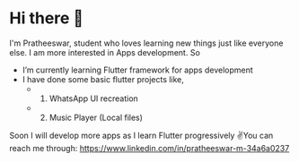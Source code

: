 # Hi there 🙂
I'm Pratheeswar, student who loves learning new things just like everyone else. I am more interested in Apps development. So
- I’m currently learning Flutter framework for apps development
- I have done some basic flutter projects like,
  - 1) WhatsApp UI recreation
  - 2) Music Player (Local files)

Soon I will develop more apps as I learn Flutter progressively ✌️You can reach me through: https://www.linkedin.com/in/pratheeswar-m-34a6a0237
<!--
**Electro-pulse/Electro-pulse** is a ✨ _special_ ✨ repository because its `README.md` (this file) appears on your GitHub profile.

Here are some ideas to get you started:

- 🔭 I’m currently working on ...
- 🌱 I’m currently learning ...
- 👯 I’m looking to collaborate on ...
- 🤔 I’m looking for help with ...
- 💬 Ask me about ...
- 📫 How to reach me: ...
- 😄 Pronouns: ...
- ⚡ Fun fact: ...
-->
